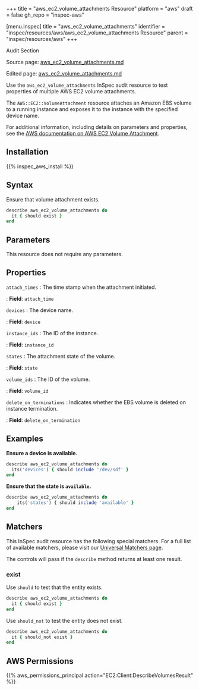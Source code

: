+++
title = "aws_ec2_volume_attachments Resource"
platform = "aws"
draft = false
gh_repo = "inspec-aws"

[menu.inspec]
title = "aws_ec2_volume_attachments"
identifier = "inspec/resources/aws/aws_ec2_volume_attachments Resource"
parent = "inspec/resources/aws"
+++

<div class="admonition-note">
<p class="admonition-note-title">Audit Section</p>
<div class="admonition-note-text">
<p>Source page: <a href="https://github.com/inspec/inspec-aws/blob/main/docs/resources/aws_ec2_volume_attachments.md">aws_ec2_volume_attachments.md</a></p>
<p>Edited page: <a href="https://github.com/ianmadd/inspec-aws/blob/im/hugo/docs-chef-io/content/inspec/resources/aws_ec2_volume_attachments.md">aws_ec2_volume_attachments.md</a></p>
</div>
</div>



Use the `aws_ec2_volume_attachments` InSpec audit resource to test properties of multiple AWS EC2 volume attachments.

The `AWS::EC2::VolumeAttachment` resource attaches an Amazon EBS volume to a running instance and exposes it to the instance with the specified device name.

For additional information, including details on parameters and properties, see the [AWS documentation on AWS EC2 Volume Attachment](https://docs.aws.amazon.com/AWSCloudFormation/latest/UserGuide/aws-properties-ec2-ebs-volumeattachment.html).

## Installation

{{% inspec_aws_install %}}

## Syntax

Ensure that volume attachment exists.

```ruby
describe aws_ec2_volume_attachments do
  it { should exist }
end
```

## Parameters

This resource does not require any parameters.

## Properties

`attach_times`
: The time stamp when the attachment initiated.

: **Field**: `attach_time`

`devices`
: The device name.

: **Field**: `device`

`instance_ids`
: The ID of the instance.

: **Field**: `instance_id`

`states`
: The attachment state of the volume.

: **Field**: `state`

`volume_ids`
: The ID of the volume.

: **Field**: `volume_id`

`delete_on_terminations`
: Indicates whether the EBS volume is deleted on instance termination.

: **Field**: `delete_on_termination`

## Examples

**Ensure a device is available.**

```ruby
describe aws_ec2_volume_attachments do
  its('devices') { should include '/dev/sdf' }
end
```

**Ensure that the state is `available`.**

```ruby
describe aws_ec2_volume_attachments do
    its('states') { should include 'available' }
end
```

## Matchers

This InSpec audit resource has the following special matchers. For a full list of available matchers, please visit our [Universal Matchers page](https://www.inspec.io/docs/reference/matchers/).

The controls will pass if the `describe` method returns at least one result.

### exist

Use `should` to test that the entity exists.

```ruby
describe aws_ec2_volume_attachments do
  it { should exist }
end
```

Use `should_not` to test the entity does not exist.

```ruby
describe aws_ec2_volume_attachments do
  it { should_not exist }
end
```

## AWS Permissions

{{% aws_permissions_principal action="EC2:Client:DescribeVolumesResult" %}}
